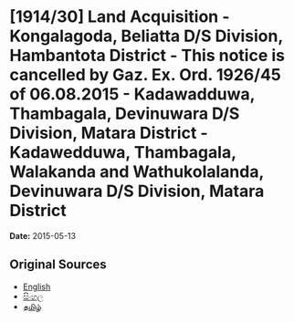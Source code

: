 # [1914/30] Land Acquisition - Kongalagoda, Beliatta D/S Division, Hambantota District - This notice is cancelled by Gaz. Ex. Ord. 1926/45 of 06.08.2015 - Kadawadduwa, Thambagala, Devinuwara D/S Division, Matara District - Kadawedduwa, Thambagala, Walakanda and Wathukolalanda, Devinuwara D/S Division, Matara District

**Date:** 2015-05-13

## Original Sources

- [English](https://documents.gov.lk/view/extra-gazettes/2015/5/1914-30_E.pdf)
- [සිංහල](https://documents.gov.lk/view/extra-gazettes/2015/5/1914-30_S.pdf)
- [தமிழ்](https://documents.gov.lk/view/extra-gazettes/2015/5/1914-30_T.pdf)
